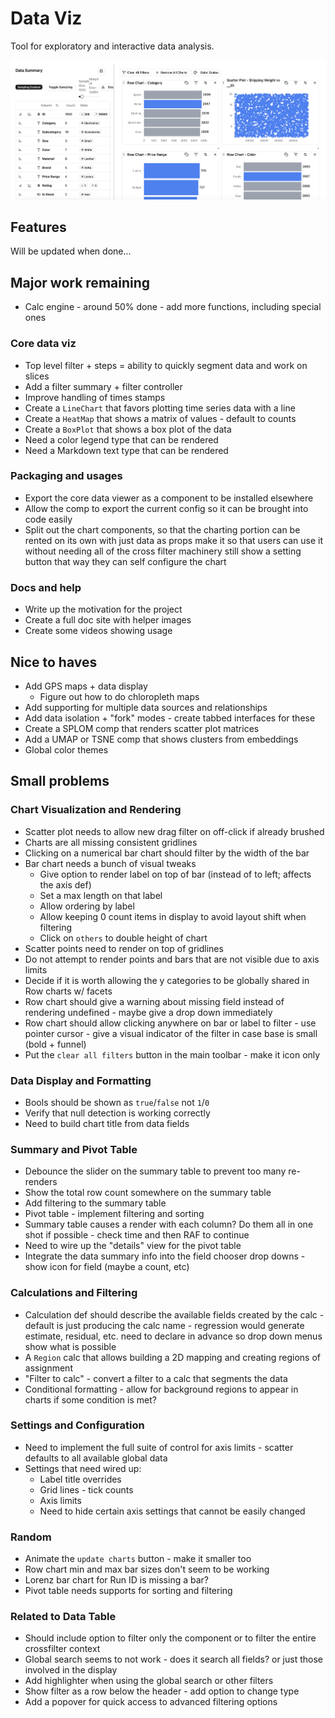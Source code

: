 # Data Viz

Tool for exploratory and interactive data analysis.

![](docs/main-image.png)

## Features

Will be updated when done...

## Major work remaining

- Calc engine - around 50% done - add more functions, including special ones

### Core data viz

- Top level filter + steps = ability to quickly segment data and work on slices
- Add a filter summary + filter controller
- Improve handling of times stamps
- Create a `LineChart` that favors plotting time series data with a line
- Create a `HeatMap` that shows a matrix of values - default to counts
- Create a `BoxPlot` that shows a box plot of the data
- Need a color legend type that can be rendered
- Need a Markdown text type that can be rendered

### Packaging and usages

- Export the core data viewer as a component to be installed elsewhere
- Allow the comp to export the current config so it can be brought into code easily
- Split out the chart components, so that the charting portion can be rented on its own with just data as props make it so that users can use it without needing all of the cross filter machinery still show a setting button that way they can self configure the chart

### Docs and help

- Write up the motivation for the project
- Create a full doc site with helper images
- Create some videos showing usage

## Nice to haves

- Add GPS maps + data display
  - Figure out how to do chloropleth maps
- Add supporting for multiple data sources and relationships
- Add data isolation + "fork" modes - create tabbed interfaces for these
- Create a SPLOM comp that renders scatter plot matrices
- Add a UMAP or TSNE comp that shows clusters from embeddings
- Global color themes

## Small problems

### Chart Visualization and Rendering

- Scatter plot needs to allow new drag filter on off-click if already brushed
- Charts are all missing consistent gridlines
- Clicking on a numerical bar chart should filter by the width of the bar
- Bar chart needs a bunch of visual tweaks
  - Give option to render label on top of bar (instead of to left; affects the axis def)
  - Set a max length on that label
  - Allow ordering by label
  - Allow keeping 0 count items in display to avoid layout shift when filtering
  - Click on `others` to double height of chart
- Scatter points need to render on top of gridlines
- Do not attempt to render points and bars that are not visible due to axis limits
- Decide if it is worth allowing the y categories to be globally shared in Row charts w/ facets
- Row chart should give a warning about missing field instead of rendering undefined - maybe give a drop down immediately
- Row chart should allow clicking anywhere on bar or label to filter - use pointer cursor - give a visual indicator of the filter in case base is small (bold + funnel)
- Put the `clear all filters` button in the main toolbar - make it icon only

### Data Display and Formatting

- Bools should be shown as `true`/`false` not `1`/`0`
- Verify that null detection is working correctly
- Need to build chart title from data fields

### Summary and Pivot Table

- Debounce the slider on the summary table to prevent too many re-renders
- Show the total row count somewhere on the summary table
- Add filtering to the summary table
- Pivot table - implement filtering and sorting
- Summary table causes a render with each column? Do them all in one shot if possible - check time and then RAF to continue
- Need to wire up the "details" view for the pivot table
- Integrate the data summary info into the field chooser drop downs - show icon for field (maybe a count, etc)

### Calculations and Filtering

- Calculation def should describe the available fields created by the calc - default is just producing the calc name - regression would generate estimate, residual, etc. need to declare in advance so drop down menus show what is possible
- A `Region` calc that allows building a 2D mapping and creating regions of assignment
- "Filter to calc" - convert a filter to a calc that segments the data
- Conditional formatting - allow for background regions to appear in charts if some condition is met?

### Settings and Configuration

- Need to implement the full suite of control for axis limits - scatter defaults to all available global data
- Settings that need wired up:
  - Label title overrides
  - Grid lines - tick counts
  - Axis limits
  - Need to hide certain axis settings that cannot be easily changed

### Random

- Animate the `update charts` button - make it smaller too
- Row chart min and max bar sizes don't seem to be working
- Lorenz bar chart for Run ID is missing a bar?
- Pivot table needs supports for sorting and filtering

### Related to Data Table

- Should include option to filter only the component or to filter the entire crossfilter context
- Global search seems to not work - does it search all fields? or just those involved in the display
- Add highlighter when using the global search or other filters
- Show filter as a row below the header - add option to change type
- Add a popover for quick access to advanced filtering options
